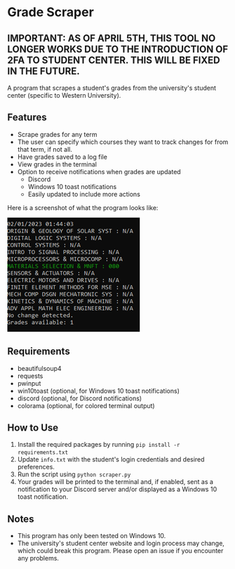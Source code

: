 # Grade Scraper

## IMPORTANT: AS OF APRIL 5TH, THIS TOOL NO LONGER WORKS DUE TO THE INTRODUCTION OF 2FA TO STUDENT CENTER. THIS WILL BE FIXED IN THE FUTURE.

A program that scrapes a student's grades from the university's student center (specific to Western University).

## Features

- Scrape grades for any term
- The user can specify which courses they want to track changes for from that term, if not all.
- Have grades saved to a log file
- View grades in the terminal
- Option to receive notifications when grades are updated
  - Discord
  - Windows 10 toast notifications
  - Easily updated to include more actions

Here is a screenshot of what the program looks like:

![Screenshot of my project](./images/Screenshot_1.png)

## Requirements

- beautifulsoup4
- requests
- pwinput
- win10toast (optional, for Windows 10 toast notifications)
- discord (optional, for Discord notifications)
- colorama (optional, for colored terminal output)

## How to Use

1. Install the required packages by running `pip install -r requirements.txt`
2. Update `info.txt` with the student's login credentials and desired preferences.
3. Run the script using `python scraper.py`
4. Your grades will be printed to the terminal and, if enabled, sent as a notification to your Discord server and/or displayed as a Windows 10 toast notification.

## Notes

- This program has only been tested on Windows 10.
- The university's student center website and login process may change, which could break this program. Please open an issue if you encounter any problems.
